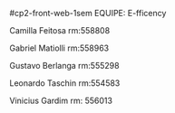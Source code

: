 #cp2-front-web-1sem
EQUIPE: E-fficency

Camilla Feitosa rm:558808

Gabriel Matiolli rm:558963

Gustavo Berlanga rm:555298

Leonardo Taschin rm:554583

Vinicius Gardim rm: 556013
